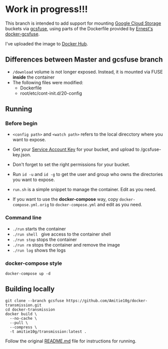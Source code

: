 # Work in progress!!!

This branch is intended to add support for mounting [Google Cloud Storage](https://cloud.google.com/storage) buckets via [gcsfuse](https://github.com/GoogleCloudPlatform/gcsfuse), using parts of the Dockerfile provided by [Ernest's docker-gcsfuse](https://github.com/chiaen/docker-gcsfuse).

I've uploaded the image to [Docker Hub](https://cloud.docker.com/u/amitie10g/repository/docker/amitie10g/docker-transmission).

## Differences between Master and gcsfuse branch

* ``/download`` volume is not longer exposed. Instead, it is mounted via FUSE **inside** the container
* The following files were modified:
  * Dockerfile
  * root/etc/cont-init.d/20-config

## Running

### Before begin
* ``<config path>`` and ``<watch path>`` refers to the local direcctory where you want to expose.

* Get your [Service Account Key](https://cloud.google.com/iam/docs/creating-managing-service-account-keys) for your bucket, and upload to <config path>/gcsfuse-key.json.
  
* Don't forget to set the right permissions for your bucket.

* Run ``id -u`` and ``id -g`` to get the user and group who owns the directories you want to expose.

* ``run.sh`` is a simple snippet to manage the container. Edit as you need.

* If you want to use the **docker-compose** way, copy ``docker-compose.yml.orig`` to ``docker-compose.yml`` and edit as you need.

### Command line
* ``./run`` starts the container
* ``./run shell `` give access to the container shell
* ``./run stop`` stops the container
* ``./run rm`` stops the container and remove the image
* ``./run log`` shows the logs

### docker-compose style
```docker-compose up -d```

## Building locally

```
git clone --branch gcsfuse https://github.com/Amitie10g/docker-transmission.git
cd docker-transmission
docker build \
  --no-cache \
  --pull \
  --compress \
  -t amitie10g/transmission:latest .
```

Follow the original [README.md](https://github.com/linuxserver/docker-transmission/blob/master/README.md) file for instructions for running.

